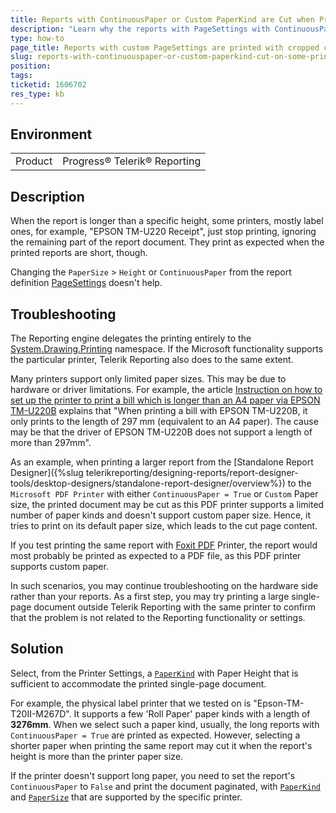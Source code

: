```yaml
---
title: Reports with ContinuousPaper or Custom PaperKind are Cut when Printed on Some Printers
description: "Learn why the reports with PageSettings with ContinuousPaper set to True and/or PaperKind set to Custom may be cut when printed from printers that don't support custom paper sizes."
type: how-to
page_title: Reports with custom PageSettings are printed with cropped content
slug: reports-with-continuouspaper-or-custom-paperkind-cut-on-some-printers
position: 
tags: 
ticketid: 1606702
res_type: kb
---
```


## Environment

<table>
	<tbody>
		<tr>
			<td>Product</td>
			<td>Progress® Telerik® Reporting</td>
		</tr>
	</tbody>
</table>

## Description

When the report is longer than a specific height, some printers, mostly label ones, for example, "EPSON TM-U220 Receipt", just stop printing, ignoring the remaining part of the report document. They print as expected when the printed reports are short, though.

Changing the `PaperSize` > `Height` or `ContinuousPaper` from the report definition [PageSettings](/api/telerik.reporting.drawing.pagesettings) doesn't help.

## Troubleshooting

The Reporting engine delegates the printing entirely to the [System.Drawing.Printing](https://learn.microsoft.com/en-us/dotnet/api/system.drawing.printing?view=netframework-4.8) namespace. If the Microsoft functionality supports the particular printer, Telerik Reporting also does to the same extent.

Many printers support only limited paper sizes. This may be due to hardware or driver limitations. For example, the article [Instruction on how to set up the printer to print a bill which is longer than an A4 paper via EPSON TM-U220B](https://helpv2.cukcuk.com/en/kb/instruction-on-how-to-set-up-the-printer-to-print-a-bill-which-is-longer-than-an-a4-paper-via-epson-tm-u220b/) explains that "When printing a bill with EPSON TM-U220B, it only prints to the length of 297 mm (equivalent to an A4 paper). The cause may be that the driver of EPSON TM-U220B does not support a length of more than 297mm".

As an example, when printing a larger report from the [Standalone Report Designer]({%slug telerikreporting/designing-reports/report-designer-tools/desktop-designers/standalone-report-designer/overview%}) to the `Microsoft PDF Printer` with either `ContinuousPaper = True` or `Custom` Paper size, the printed document may be cut as this PDF printer supports a limited number of paper kinds and doesn't support custom paper size. Hence, it tries to print on its default paper size, which leads to the cut page content.

If you test printing the same report with [Foxit PDF](https://www.foxit.com/pdf-reader/) Printer, the report would most probably be printed as expected to a PDF file, as this PDF printer supports custom paper.

In such scenarios, you may continue troubleshooting on the hardware side rather than your reports. As a first step, you may try printing a large single-page document outside Telerik Reporting with the same printer to confirm that the problem is not related to the Reporting functionality or settings.

## Solution

Select, from the Printer Settings, a [`PaperKind`](/api/telerik.reporting.drawing.pagesettings#Telerik_Reporting_Drawing_PageSettings_PaperKind) with Paper Height that is sufficient to accommodate the printed single-page document.

For example, the physical label printer that we tested on is "Epson-TM-T20II-M267D". It supports a few 'Roll Paper' paper kinds with a length of **3276mm**. When we select such a paper kind, usually, the long reports with `ContinuousPaper = True` are printed as expected. However, selecting a shorter paper when printing the same report may cut it when the report's height is more than the printer paper size.

If the printer doesn't support long paper, you need to set the report's `ContinuousPaper` to `False` and print the document paginated, with [`PaperKind`](/api/telerik.reporting.drawing.pagesettings#Telerik_Reporting_Drawing_PageSettings_PaperKind) and [`PaperSize`](/api/telerik.reporting.drawing.pagesettings#Telerik_Reporting_Drawing_PageSettings_PaperSize) that are supported by the specific printer.
